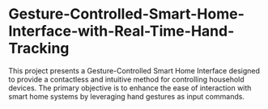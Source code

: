 # Gesture-Controlled-Smart-Home-Interface-with-Real-Time-Hand-Tracking
This project presents a Gesture-Controlled Smart Home Interface designed to provide a contactless and intuitive method for controlling household devices. The primary objective is to enhance the ease of interaction with smart home systems by leveraging hand gestures as input commands. 
